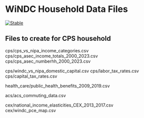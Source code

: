 # WiNDC Household Data Files

[![Stable](https://img.shields.io/badge/docs-stable-blue.svg)](https://uw-windc.github.io/windc_household_data/dev/)



## Files to create for CPS household

cps/cps_vs_nipa_income_categories.csv
cps/cps_asec_income_totals_2000_2023.csv
cps/cps_asec_numberhh_2000_2023.csv


cps/windc_vs_nipa_domestic_capital.csv
cps/labor_tax_rates.csv
cps/capital_tax_rates.csv



health_care/public_health_benefits_2009_2019.csv

acs/acs_commuting_data.csv

cex/national_income_elasticities_CEX_2013_2017.csv
cex/windc_pce_map.csv